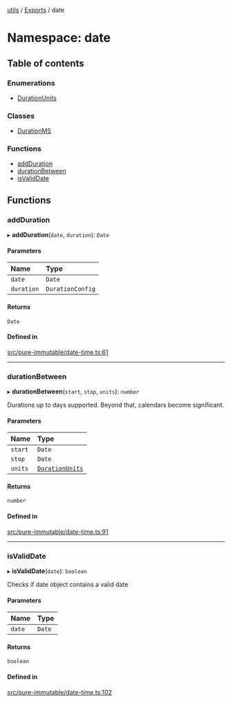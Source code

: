 [utils](../README.md) / [Exports](../modules.md) / date

# Namespace: date

## Table of contents

### Enumerations

- [DurationUnits](../enums/date.DurationUnits.md)

### Classes

- [DurationMS](../classes/date.DurationMS.md)

### Functions

- [addDuration](date.md#addduration)
- [durationBetween](date.md#durationbetween)
- [isValidDate](date.md#isvaliddate)

## Functions

### addDuration

▸ **addDuration**(`date`, `duration`): `Date`

#### Parameters

| Name | Type |
| :------ | :------ |
| `date` | `Date` |
| `duration` | `DurationConfig` |

#### Returns

`Date`

#### Defined in

[src/pure-immutable/date-time.ts:61](https://github.com/alpinisme/utils/blob/c0860b6/src/pure-immutable/date-time.ts#L61)

___

### durationBetween

▸ **durationBetween**(`start`, `stop`, `units`): `number`

Durations up to days supported.
Beyond that, calendars become significant.

#### Parameters

| Name | Type |
| :------ | :------ |
| `start` | `Date` |
| `stop` | `Date` |
| `units` | [`DurationUnits`](../enums/date.DurationUnits.md) |

#### Returns

`number`

#### Defined in

[src/pure-immutable/date-time.ts:91](https://github.com/alpinisme/utils/blob/c0860b6/src/pure-immutable/date-time.ts#L91)

___

### isValidDate

▸ **isValidDate**(`date`): `boolean`

Checks if date object contains a valid date

#### Parameters

| Name | Type |
| :------ | :------ |
| `date` | `Date` |

#### Returns

`boolean`

#### Defined in

[src/pure-immutable/date-time.ts:102](https://github.com/alpinisme/utils/blob/c0860b6/src/pure-immutable/date-time.ts#L102)
